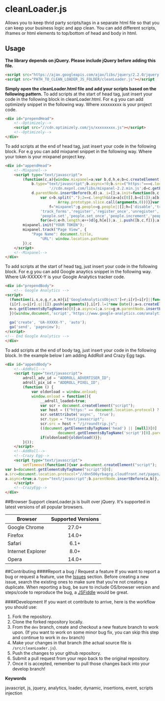 # cleanLoader.js
Allows you to keep thrid party scripts/tags in a separate html file so that you can keep your business logic and app clean. You can add different scripts, iframes or html elements to top/bottom of head and body in html.

## Usage
**The library depends on jQuery. Please include jQuery before adding this file.** 
```html
<script src="https://ajax.googleapis.com/ajax/libs/jquery/2.2.0/jquery.min.js"></script>
<script src="PATH_TO_CLEAN_LOADER_JS_FOLDER/cleanLoader.js"></script
```
**Simply open the cleanLoader.html file and add your scripts based on the following pattern.**
To add scripts at the start of head tag, just insert your code in the following block in cleanLoader.html. For e.g you can add optimizely snippet in the following way. Where xxxxxxxxx is your project code.
```html
<div id="prependHead">
    <!--Optimizely-->
    <script src="//cdn.optimizely.com/js/xxxxxxxxx.js"></script>
    <!--Optimizely-->
</div>
```

To add scripts at the end of head tag, just insert your code in the following block. For e.g you can add mixpanel snippet in the following way. Where your token is your mixpanel project key.
```html
<div id="appendHead">
    <!--Mixpanel-->
    <script type="text/javascript">
        (function(c,a){window.mixpanel=a;var b,d,h,e;b=c.createElement("script");
            b.type="text/javascript";b.async=!0;b.src=("https:"===c.location.protocol?"https:":"http:")+
                    '//cdn.mxpnl.com/libs/mixpanel-2.2.min.js';d=c.getElementsByTagName("script")[0];
            d.parentNode.insertBefore(b,d);a._i=[];a.init=function(b,c,f){function d(a,b){
                var c=b.split(".");2==c.length&&(a=a[c[0]],b=c[1]);a[b]=function(){a.push([b].concat(
                        Array.prototype.slice.call(arguments,0)))}}var g=a;"undefined"!==typeof f?g=a[f]=[]:
                    f="mixpanel";g.people=g.people||[];h=['disable','track','track_pageview','track_links',
                'track_forms','register','register_once','unregister','identify','alias','name_tag','set_config',
                'people.set','people.set_once','people.increment','people.track_charge','people.append'];
                for(e=0;e<h.length;e++)d(g,h[e]);a._i.push([b,c,f])};a.__SV=1.2;})(document,window.mixpanel||[]);
        mixpanel.init("YOUR TOKEN");
        mixpanel.track("Page View", {
            "Page Name": document.title,
                "URL": window.location.pathname
        });c
    </script>
    <!--Mixpanel-->
</div>
```

To add scripts at the start of head tag, just insert your code in the following block. For e.g you can add Google anaytics snippet in the following way. Where UA-XXXXX-Y is your Google Analytics tracker code.
```html
<div id="prependBody">
    <!-- Google Analytics -->
<script>
  (function(i,s,o,g,r,a,m){i['GoogleAnalyticsObject']=r;i[r]=i[r]||function(){
  (i[r].q=i[r].q||[]).push(arguments)},i[r].l=1*new Date();a=s.createElement(o),
  m=s.getElementsByTagName(o)[0];a.async=1;a.src=g;m.parentNode.insertBefore(a,m)
  })(window,document,'script','https://www.google-analytics.com/analytics.js','ga');
  
  ga('create', 'UA-XXXXX-Y', 'auto');
  ga('send', 'pageview');
</script>
<!-- End Google Analytics -->
</div>
```

To add scripts at the end of body tag, just insert your code in the following block. In the example below I am adding AddRoll and Crazy Egg tags.
```html
<div id="appendBody">
    <!--AddRoll-->
    <script type="text/javascript">
        adroll_adv_id = "ADDROLL_ADVERTISER_ID";
        adroll_pix_id = "ADDROLL_PIXEL_ID";
        (function () {
            var oldonload = window.onload;
            window.onload = function(){
                __adroll_loaded=true;
                var scr = document.createElement("script");
                var host = (("https:" == document.location.protocol) ? "https://s.adroll.com" : "http://a.adroll.com");
                scr.setAttribute('async', 'true');
                scr.type = "text/javascript";
                scr.src = host + "/j/roundtrip.js";
                ((document.getElementsByTagName('head') || [null])[0] ||
                        document.getElementsByTagName('script')[0].parentNode).appendChild(scr);
                if(oldonload){oldonload()}};
        }());
    </script>
    <!--AddRoll-->
    <!--Crazy Egg-->
    <script type="text/javascript">
        setTimeout(function(){var a=document.createElement("script");
var b=document.getElementsByTagName("script")[0];
a.src=document.location.protocol+"//dnn506yrbagrg.cloudfront.net/pages/scripts/0014/4786.js?"+Math.floor(new Date().getTime()/3600000);
a.async=true;a.type="text/javascript";b.parentNode.insertBefore(a,b)}, 1);
    </script>
    <!--CrazyEgg-->
</div>
```
##Browser Support
cleanLoader.js is built over jQuery. It's supported in latest versions of all popular browsers.

| Browser           | Supported Versions
| ------------------|:-----------------:|
| Google Chrome     | 27.0+             |
| Firefox           | 14.0+             |
| Safari            | 6.1+              |
| Internet Explorer | 8.0+             |
| Opera             | 14.0+             |

##Contributing
####Report a bug / Request a feature
If you want to report a bug or request a feature, use the [Issues](https://github.com/fouadbhatti/clean-loader/issues) section. Before creating a new issue, search the existing ones to make sure that you're not creating a duplicate. When reporting a bug, be sure to include OS/browser version and steps/code to reproduce the bug, a [JSFiddle](http://jsfiddle.net/) would be great.

####Development
If you want ot contribute to arrive, here is the workflow you should use:

1. Fork the repository.
2. Clone the forked repository locally.
3. From the `dev` branch, create and checkout a new feature branch to work upon. (If you want to work on some minor bug fix, you can skip this step and continue to work in `dev` branch)
4. Make your changes in that branch (the actual source file is `/src/cleanLoader.js`).
5. Push the changes to your github repository.
6. Submit a pull request from your repo back to the original repository.
7. Once it is accepted, remember to pull those changes back into your develop branch!

**Keywords**

javascript, js, jquery, analytics, loader, dynamic, insertions, event, scripts injection

